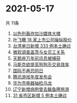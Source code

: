# 2021-05-17
  共 11条

  <!-- BEGIN -->
  <!-- 最后更新时间:Mon May 17 2021 08:14:04 GMT+0000 (Coordinated Universal Time) -->
  1. [以色列轰炸加沙媒体大楼](https://www.zhihu.com/search?q=以色列)
1. [叶飞曝 18 家上市公司操纵股价](https://www.zhihu.com/search?q=叶飞)
1. [台湾单日新增 333 例本土确诊](https://www.zhihu.com/search?q=台湾疫情)
1. [微软调查盖茨与女员工关系](https://www.zhihu.com/search?q=比尔盖茨)
1. [天鹅座万年前讯息被捕获](https://www.zhihu.com/search?q=天鹅座)
1. [马斯克欲提高狗狗币交易效率](https://www.zhihu.com/search?q=马斯克)
1. [国际不再恐同日](https://www.zhihu.com/search?q=国际不再恐同日)
1. [腾讯游戏年度发布会](https://www.zhihu.com/search?q=腾讯游戏)
1. [华为充电器抽检乌龙](https://www.zhihu.com/search?q=华为充电器)
1. [辽宁新增病例曾去鲅鱼圈旅游](https://www.zhihu.com/search?q=辽宁新增)
1. [31 省市区新增 5 例本土确诊](https://www.zhihu.com/search?q=31省市区新增)
  <!-- END -->
  
